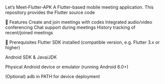Let’s Meet‑Flutter‑APK
A Flutter-based mobile meeting application. This repository provides the Flutter source code

🚀 Features
Create and join meetings with codes
Integrated audio/video conferencing
Chat support during meetings
History tracking of recent/joined meetings

🔧 Prerequisites
Flutter SDK installed (compatible version, e.g. Flutter 3.x or higher)

Android SDK & Java/JDK

Physical Android device or emulator (running Android 6.0+)

(Optional) adb in PATH for device deployment
